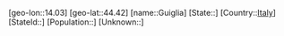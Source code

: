 ﻿---
location: [44.42,14.03]
type: City
tags:
- geo/City


SpocWebEntityId: 30635
isDeleted: false
confidential: public

---
[geo-lon::14.03]
[geo-lat::44.42]
[name::Guiglia]
[State::]
[Country::[Italy](geo/Continent/Europe/Italy.md)]
[StateId::]
[Population::]
[Unknown::]

